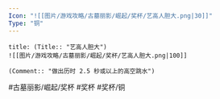 ```yaml
---
Icon: "![[图片/游戏攻略/古墓丽影/崛起/奖杯/艺高人胆大.png|30]]"
Type: "铜"
---
```

```ad-common-bronze-trophy
title: (Title:: "艺高人胆大")
![[图片/游戏攻略/古墓丽影/崛起/奖杯/艺高人胆大.png|100]]

(Comment:: "做出历时 2.5 秒或以上的高空跳水")
```

#古墓丽影/崛起/奖杯 #奖杯 #奖杯/铜

